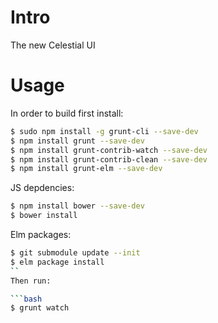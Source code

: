 # Intro

The new Celestial UI

# Usage
In order to build first install:

```bash
$ sudo npm install -g grunt-cli --save-dev
$ npm install grunt --save-dev
$ npm install grunt-contrib-watch --save-dev
$ npm install grunt-contrib-clean --save-dev
$ npm install grunt-elm --save-dev
```

JS depdencies:

```bash
$ npm install bower --save-dev
$ bower install
```

Elm packages:

```bash
$ git submodule update --init
$ elm package install
``
Then run:

```bash
$ grunt watch
```

